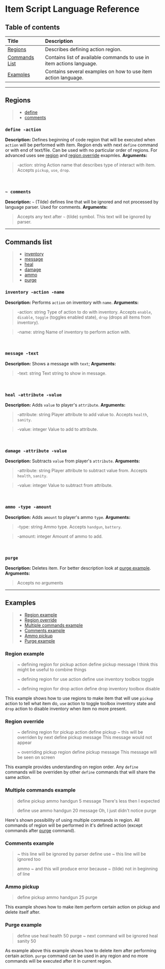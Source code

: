 # Item Script Language Reference

## Table of contents

| Title | Description |
|:------|:------------|
| [Regions](#regions) | Describes defining action region. |
| [Commands List](#commands-list) | Contains list of available commands to use in item actions language. |
| [Examples](#examples) | Contains several examples on how to use item action language. |

-------------------------------------------------------------------------------

## Regions
> - [define](#inventory-name-action)
> - [comments](#~-comment)

### `define -action`
**Description:** Defines beginning of code region that will be executed when `action` will be performed with item. Region ends with next `define` command or with end of text/file. Can be used with no particular order of regions. For advanced uses see [region](#region-example) and [region override](#region-override) exapmles.
**Arguments:**
> -action: string
> Action name that describes type of interact with item. Accepts `pickup`, `use`, `drop`.

<br>

### `~ comments`
**Description:** `~` (Tilde) defines line that will be ignored and not processed by language parser. Used for comments.
**Arguments:**
> Accepts any text after `~` (tilde)  symbol. This text will be ignored by parser.

-------------------------------------------------------------------------------

## Commands list
> - [inventory](#inventory-name-action)
> - [message](#message-text)
> - [heal](#heal-attribute-value)
> - [damage](#damage-attribute-value)
> - [ammo](#ammo-type-amount)
> - [purge](#purge)


### `inventory -action -name`
**Description:** Performs `action` on inventory with `name`.
**Arguments:**
> -action: string
> Type of action to do with inventory. Accepts `enable`, `disable`, `toggle` (toggles enabled state), `drop` (drops all items from inventory).

> -name: string
> Name of inventory to perform action with.

<br>

### `message -text`
**Description:** Shows a message with `text`;
**Arguments:**
> -text: string
> Text string to show in message.

<br>

### `heal -attribute -value`
**Description:** Adds `value` to player's `attribute`.
**Arguments:**
> -attribute: string
> Player attribute to add value to. Accepts `health`, `sanity`.

> -value: integer
> Value to add to attribute.

<br>

### `damage -attribute -value`
**Description:** Subtracts `value` from player's `attribute`.
**Arguments:**
> -attribute: string
> Player attribute to subtract value from. Accepts `health`, `sanity`.

> -value: integer
> Value to subtract from attribute.

<br>

### `ammo -type -amount`
**Description:** Adds `amount` to player's ammo `type`.
**Arguments:**
> -type: string
> Ammo type. Accepts `handgun`, `battery`.

> -amount: integer
> Amount of ammo to add.

<br>

### `purge`
**Description:** Deletes item. For better description look at [purge example](#purge-example).
**Arguments:**
> Accepts no arguments

-------------------------------------------------------------------------------

## Examples
> - [Region example](#region-example)
> - [Region override](#region-override)
> - [Multiple commands example](#multiple-commands-example)
> - [Comments example](#comments-example)
> - [Ammo pickup](#ammo-pickup)
> - [Purge example](#purge-example)

### Region example

> ~ defining region for pickup action
> define pickup
> message I think this might be useful to combine things
>
> ~ defining region for use action
> define use
> inventory toolbox toggle
>
> ~ defining region for drop action
> define drop
> inventory toolbox disable

This example shows how to use regions to make item that will use `pickup` action to tell what item do, `use` action to toggle toolbox inventory state and `drop` action to disable inventory when item no more present.

### Region override

> ~ defining region for pickup action
> define pickup
> ~ this will be overriden by next define pickup
> message This message would not appear
>
> ~ overriding pickup region
> define pickup
> message This message will be seen on screen

This example provides understanding on region order. Any `define` commands will be overriden by other `define` commands that will share the same action.

### Multiple commands example

> define pickup
> ammo handgun 5
> message There's less then I expected
> 
> define use
> ammo handgun 20
> message Oh, I just didn't notice
> purge

Here's shown possibility of using multiple commands in region. All commands of region will be performed in it's defined action (except commands after [purge](#purge-example) command).

### Comments example

> ~ this line will be ignored by parser
> define use
> ~ this line will be ignored too
>
> ammo ~ and this will produce error because ~ (tilde) not in beginning of line

### Ammo pickup

> define pickup
> ammo handgun 25
> purge

This example shows how to make item perform certain action on pickup and delete itself after.

### Purge example

> define use
> heal health 50
> purge
> ~ next command will be ignored
> heal sanity 50

As example above this example shows how to delete item after performing certain action. `purge` command can be used in any region and no more commands will be executed after it in current region. 